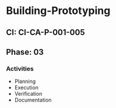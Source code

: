 # Building-Prototyping

## CI: CI-CA-P-001-005
## Phase: 03

### Activities
- Planning
- Execution
- Verification
- Documentation
